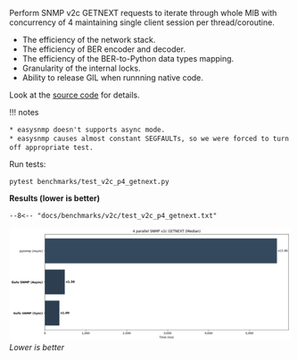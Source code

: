 Perform SNMP v2c GETNEXT requests to iterate through whole MIB with concurrency of 4
maintaining single client session per thread/coroutine.

* The efficiency of the network stack.
* The efficiency of BER encoder and decoder.
* The efficiency of the BER-to-Python data types mapping.
* Granularity of the internal locks.
* Ability to release GIL when runnning native code.

Look at the [source code][source] for details.

!!! notes

    * easysnmp doesn't supports async mode.
    * easysnmp causes almost constant SEGFAULTs, so we were forced to turn off appropriate test.

Run tests:

```
pytest benchmarks/test_v2c_p4_getnext.py
```

**Results (lower is better)**

```
--8<-- "docs/benchmarks/v2c/test_v2c_p4_getnext.txt"
```

![Median chart](getnext_p.png)
*Lower is better*

[source]: https://github.com/gufolabs/gufo_snmp/blob/master/benchmarks/test_v2c_p4_getnext.py